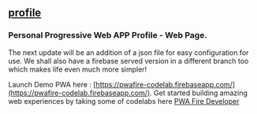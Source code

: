 ## [profile](https://pwafire-codelab.firebaseapp.com/)
### Personal Progressive Web APP Profile - Web Page. 

The next update will be an addition of a json file for easy configuration for use. 
We shall also have a firebase served version in a different branch too which makes life even much more simpler!

Launch Demo PWA here : [https://pwafire-codelab.firebaseapp.com/](https://pwafire-codelab.firebaseapp.com/). Get started building amazing web experiences by taking some of codelabs here [PWA Fire Developer](http://www.pwafire.org/developer/)
